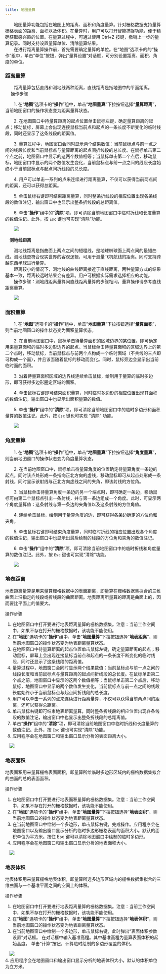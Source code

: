 ```yaml
---
title: 地图量算
---
```


　　地图量算功能包括在地图上的距离、面积和角度量算。针对栅格数据支持量算栅格表面的距离、面积以及体积。在量算时，用户可以打开智能捕捉功能，便于精确获取感兴趣的位置。在量算过程中，可通过使用 Ctrl+Z 按键，撤销上一步的量算记录。同时支持设置量算单位、清除量算结果。  
　　在进行距离量算操作前，首先需要确定量算的单位。在“地图”选项卡的的“操作”组中，单击“单位”按钮，弹出“量算设置”对话框，可分别设置距离、面积、角度的单位。

### 距离量算　　　　

　　距离量算包括直线和测地线两种距离，直线距离是指地图中的平面距离。  
　
操作步骤


　　1.  在“**地图**”选项卡的“**操作**”组中，单击“**地图量算**”下拉按钮选择“**量算距离**”，当前地图窗口的操作状态变为距离量算状态。

　　2.  在地图窗口中待量算距离的起点位置单击鼠标左键，确定量算距离的起点；移动鼠标，屏幕上会出现连接鼠标当前点和起点的一条长度不断变化的临时线段，同时还显示了这条线段的距离值。

　　3.  量算过程中，地图窗口会同时显示两个结果数值：当前鼠标点与前一点之间的线段长度和当前鼠标点与量算距离的起点间折线段的总长度。在鼠标单击第二个点之前，地图窗口中显示的这两个数值相等；当鼠标单击第二个点后，移动鼠标，地图窗口中显示的两个数值发生变化，当前鼠标点与前一点之间的线段长度始终小于当前鼠标点与起点间折线段的总长度。

　　4.  用户可以单击一系列的点来连续进行距离量算，不仅可以获得当前两点间的距离，还可以获得总距离。

　　5.  单击鼠标右键即可结束距离量算，同时整条折线段的相应位置出现各条线段的数值注记，输出窗口中也显示出整条折线段的总距离值。

　　6.  单击“**操作**”组中的“**清除**”项，即可清除当前地图窗口中临时折线和长度量算的数值注记。此外，按 `Esc` 键也可实现“清除”功能。

　　![](img/distanceMeasure.png)

　**测地线距离**  
  
　　测地线距离是指曲面上两点之间的短程线，是地球椭球面上两点间的最短曲线。测地线更符合现实世界的客观逻辑，可用于测量飞机航线的距离。同时支持跨越东西半球进行量算。  
　　距离较小的情况下，测地线的曲线距离接近于直线距离，两种量算方式的结果基本一致，距离较远时结果会有差异。用户可根据实际需求选择相应的功能。  
　　操作步骤：测地线距离量算同直线距离量算的步骤相同，量算操作请参考直线距离量算。   
   
　　![](img/GeodesicMeasure.png)

### 面积量算

　　1. 在“**地图**”选项卡的“**操作**”组中，单击“**地图量算**”下拉按钮选择“**量算面积**”，则当前地图窗口的操作状态变为面积量算状态。
 
　　2. 在当前地图窗口中，鼠标单击待量算面积的区域边界的某位置，即可确定用来量算面积的临时多边形边界的起点。当鼠标单击待量算面积的区域边界上的第二个点时，移动鼠标，当前鼠标点与前两个点构成一个临时面域（不共线的三点即可构成一个面），并且该面随着鼠标的移动而变化。同时，鼠标旁边会显示出当前临时面的面积。

　　3. 沿着待量算面积区域的边界线连续单击鼠标，绘制用于量算的临时多边形，即可获得多边形圈定区域的面积。
 
　　4. 单击鼠标右键即可结束面积量算，同时临时多边形的相应位置出现其面积的数值注记，输出窗口中也显示出面积量算的数值。

　　5. 单击“**操作**”组中的“**清除**”项，即可清除当前地图窗口中的临时多边形和面积量算的数值注记。此外，按 `Esc` 键也可实现 “清除” 功能。

　　![](img/areaMeasure.png)

### 角度量算

　　1.  在“**地图**”选项卡的“**操作**”组中，单击“**地图量算**”下拉按钮选择“**角度量算**”，则当前地图窗口的操作状态变为角度量算状态。

　　2.  在当前地图窗口中，鼠标单击待量算角度的位置确定待量算角度一条边的起点，同时该点处形成一条指向正北方向的虚线，移动鼠标即可从起点处形成一条射线，同时显示该射线与正北方向虚线之间的夹角，即该射线的方位角。

　　3.  当鼠标单击待量算角度一条边的另一个端点时，即可确定一条边，移动鼠标可由第二个鼠标点引出一条射线，并与第一条边组成一个角度。此时，可显示两个角度量算值：这条射线与第一条边的夹角值以及这条射线的方位角值。

　　4.  连续单击鼠标，绘制用于量算角度的边，即可获得各条边确定的方位角和夹角。

　　5.  单击鼠标右键即可结束角度量算，同时临时折线的相应位置出现各个角度的数值注记，输出窗口中也显示出最后绘制的线段的方位角和夹角的数值注记。

　　6.  单击“**操作**”组中的“**清除**”项，即可清除当前地图窗口中的临时折线和角度量算的数值注记。此外，按 `Esc` 键也可实现“清除”功能。

　　![](img/angleMeasure.png)
  
### 地表距离   
  
地表距离量算是用来量算栅格数据中的表面距离，即量算在栅格数据集拟合的三维曲面上沿指定的线段或折线段的曲面距离。地表距离所量算的距离是曲面上的，因而要比平面上的值要大。

操作步骤  
1. 在地图窗口中打开要进行地表距离量算的栅格数据集。注意：当前工作空间中，如果不存在打开的栅格数据时，该功能不能使用。   
2. 在“**地图**”选项卡的“**操作**”组中，单击“**地图量算**”下拉按钮选择“**地表距离**”，则当前地图窗口的操作状态变为地表距离量算状态。  
3. 在地图窗口中待量算距离的起点位置单击鼠标左键，确定量算距离的起点；移动鼠标，屏幕上会出现连接鼠标当前点和起点的一条长度不断变化的临时线段，同时还显示了这条线段的距离值。  
4. 量算过程中，地图窗口会同时显示两个结果数值：当前鼠标点与前一点之间的线段长度和当前鼠标点与量算距离的起点间折线段的总长度。在鼠标单击第二个点之前，地图窗口中显示的这两个数值相等；当鼠标单击第二个点后，移动鼠标，地图窗口中显示的两个数值发生变化，当前鼠标点与前一点之间的线段长度始终小于当前鼠标点与起点间折线段的总长度。  
5. 用户可以单击一系列的点来连续进行距离量算，不仅可以获得当前两点间的距离，还可以获得总距离。   
6. 单击鼠标右键即可结束地表距离量算，同时整条折线段的相应位置出现各条线段的数值注记，输出窗口中也显示出整条折线段的总距离值。  
7. 单击“**操作**”组中的“**清除**”项，即可清除当前地图窗口中临时折线和长度量算的数值注记。此外，按 `Esc` 键也可实现“清除”功能。  
8. 应用程序会在地图窗口和输出窗口显示分析的表面距离大小。 
 
  
　![](img/SurfaceDistance.png)  
  
### 地表面积  
  
地表面积用来量算栅格表面面积，即量算所绘临时多边形区域内的栅格数据集拟合的曲面的总的表面面积。  
    
操作步骤  
1. 在地图窗口中打开要进行地表面积量算的栅格数据集。注意：当前工作空间中，如果不存在打开的栅格数据时，该功能不能使用。   
2. 在“**地图**”选项卡的“**操作**”组中，单击“**地图量算**”下拉按钮选择“**地表面积**”，则当前地图窗口的操作状态变为地表距离量算状态。  
3. 在当前地图窗口中绘制一个多边形，单击鼠标右键，完成操作。应用程序会在地图窗口以及输出窗口显示分析的临时多边形栅格表面的面积大小。默认的面积单位为平方米。按住 Esc 键可以清除地图窗口中绘制的临时多边形。   
4. 应用程序会在地图窗口和输出窗口显示分析的地表面积大小。 

  
　![](img/SurfaceArea.png)    
  
### 地表体积  
  
地表体积用来量算栅格地表体积，即量算所选多边形区域内的栅格数据集拟合的三维曲面与一个基准平面之间的空间上的体积。
  
    
操作步骤  
1. 在地图窗口中打开要进行地表距离量算的栅格数据集。注意：当前工作空间中，如果不存在打开的栅格数据时，该功能不能使用。   
2. 在“**地图**”选项卡的“**操作**”组中，单击“**地图量算**”下拉按钮选择“**地表体积**”，则当前地图窗口的操作状态变为地表距离量算状态。  
3. 在当前地图窗口中绘制一个多边形，单击鼠标右键，此时弹出“表面体积参数设置”对话框。 在对话框中输入基准高程。其中基准高程为量算表面体积的起始高度。 单击“计算”按钮，计算临时绘制的多边形覆盖的体积。 
    
　![](img/SurfaceVolume.png)      
4. 应用程序会在地图窗口和输出窗口显示分析的地表体积大小，默认的体积单位为立方米。



  
